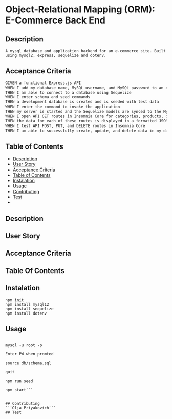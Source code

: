 # Object-Relational Mapping (ORM): E-Commerce Back End

## Description

```A mysql database and application backend for an e-commerce site. Built using mysql2, express, sequelize and dotenv.```

## Acceptance Criteria

```md
GIVEN a functional Express.js API
WHEN I add my database name, MySQL username, and MySQL password to an environment variable file
THEN I am able to connect to a database using Sequelize
WHEN I enter schema and seed commands
THEN a development database is created and is seeded with test data
WHEN I enter the command to invoke the application
THEN my server is started and the Sequelize models are synced to the MySQL database
WHEN I open API GET routes in Insomnia Core for categories, products, or tags
THEN the data for each of these routes is displayed in a formatted JSON
WHEN I test API POST, PUT, and DELETE routes in Insomnia Core
THEN I am able to successfully create, update, and delete data in my database
```

## Table of Contents
- [Description](#Description)
- [User Story](#UserStory)
- [Acceptance Criteria](#AcceptanceCriteria)
- [Table of Contents](#tableOfContents)
- [Instalation](#Instalation)
- [Usage](#Usage)
- [Contributing](#Contributing)
- [Test](#Test)
- 
## Description

## User Story

## Acceptance Criteria
## Table Of Contents
## Instalation
```
npm init
npm install mysql12
npm install sequelize
npm install dotenv
```

## Usage
```Run the following command at the root of your project and answer the prompted questions:

mysql -u root -p

Enter PW when promted

source db/schema.sql

quit

npm run seed

npm start```


## Contributing
```Olja Priyakovich```
## Test
